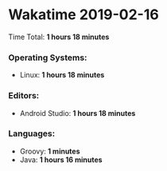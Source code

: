 # Wakatime 2019-02-16

Time Total: **1 hours 18 minutes**

### Operating Systems:
- Linux: **1 hours 18 minutes** 

### Editors:
- Android Studio: **1 hours 18 minutes** 

### Languages:
- Groovy: **1 minutes** 
- Java: **1 hours 16 minutes** 

